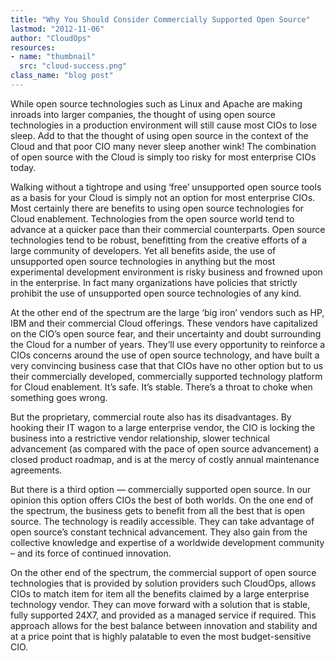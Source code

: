 ```yaml
---
title: "Why You Should Consider Commercially Supported Open Source"
lastmod: "2012-11-06"
author: "CloudOps"
resources:
- name: "thumbnail"
  src: "cloud-success.png"
class_name: "blog post"
---
```


<p>While open source technologies such as Linux and Apache are making inroads into larger companies, the thought of using open source technologies in a production environment will still cause most CIOs to lose sleep. Add to that the thought of using open source in the context of the Cloud and that poor CIO many never sleep another wink! The combination of open source with the Cloud is simply too risky for most enterprise CIOs today.</p><p>Walking without a tightrope and using ‘free’ unsupported open source tools as a basis for your Cloud is simply not an option for most enterprise CIOs. Most certainly there are benefits to using open source technologies for Cloud enablement. Technologies from the open source world tend to advance at a quicker pace than their commercial counterparts. Open source technologies tend to be robust, benefitting from the creative efforts of a large community of developers. Yet all benefits aside, the use of unsupported open source technologies in anything but the most experimental development environment is risky business and frowned upon in the enterprise. In fact many organizations have policies that strictly prohibit the use of unsupported open source technologies of any kind.</p><p>At the other end of the spectrum are the large ‘big iron’ vendors such as HP, IBM and their commercial Cloud offerings. These vendors have capitalized on the CIO’s open source fear, and their uncertainty and doubt surrounding the Cloud for a number of years. They’ll use every opportunity to reinforce a CIOs concerns around the use of open source technology, and have built a very convincing business case that that CIOs have no other option but to us their commercially developed, commercially supported technology platform for Cloud enablement. It’s safe. It’s stable. There’s a throat to choke when something goes wrong.</p><p>But the proprietary, commercial route also has its disadvantages. By hooking their IT wagon to a large enterprise vendor, the CIO is locking the business into a restrictive vendor relationship, slower technical advancement (as compared with the pace of open source advancement) a closed product roadmap, and is at the mercy of costly annual maintenance agreements.</p><p>But there is a third option — commercially supported open source. In our opinion this option offers CIOs the best of both worlds. On the one end of the spectrum, the business gets to benefit from all the best that is open source. The technology is readily accessible. They can take advantage of open source’s constant technical advancement. They also gain from the collective knowledge and expertise of a worldwide development community – and its force of continued innovation.</p><p>On the other end of the spectrum, the commercial support of open source technologies that is provided by solution providers such CloudOps, allows CIOs to match item for item all the benefits claimed by a large enterprise technology vendor. They can move forward with a solution that is stable, fully supported 24X7, and provided as a managed service if required. This approach allows for the best balance between innovation and stability and at a price point that is highly palatable to even the most budget-sensitive CIO.</p>